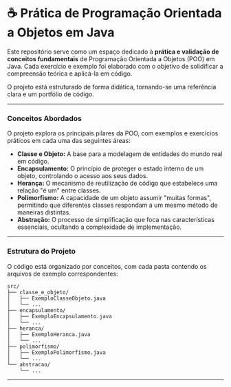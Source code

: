 # ☕ Prática de Programação Orientada a Objetos em Java

Este repositório serve como um espaço dedicado à **prática e validação de conceitos fundamentais** de Programação Orientada a Objetos (POO) em Java. Cada exercício e exemplo foi elaborado com o objetivo de solidificar a compreensão teórica e aplicá-la em código.

O projeto está estruturado de forma didática, tornando-se uma referência clara e um portfólio de código.

---

### **Conceitos Abordados**

O projeto explora os principais pilares da POO, com exemplos e exercícios práticos em cada uma das seguintes áreas:

* **Classe e Objeto:** A base para a modelagem de entidades do mundo real em código.
* **Encapsulamento:** O princípio de proteger o estado interno de um objeto, controlando o acesso aos seus dados.
* **Herança:** O mecanismo de reutilização de código que estabelece uma relação "é um" entre classes.
* **Polimorfismo:** A capacidade de um objeto assumir "muitas formas", permitindo que diferentes classes respondam a um mesmo método de maneiras distintas.
* **Abstração:** O processo de simplificação que foca nas características essenciais, ocultando a complexidade de implementação.

---

### **Estrutura do Projeto**

O código está organizado por conceitos, com cada pasta contendo os arquivos de exemplo correspondentes:

```
src/
├── classe_e_objeto/
│   ├── ExemploClasseObjeto.java
│   └── ...
├── encapsulamento/
│   ├── ExemploEncapsulamento.java
│   └── ...
├── heranca/
│   ├── ExemploHeranca.java
│   └── ...
├── polimorfismo/
│   ├── ExemploPolimorfismo.java
│   └── ...
└── abstracao/
    └── ...
```


---